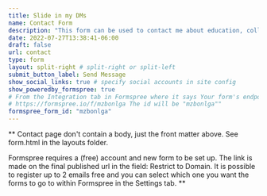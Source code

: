 ```yaml
---
title: Slide in my DMs
name: Contact Form
description: "This form can be used to contact me about education, collaborations, or simply to start an informal conversation.<br><br>I would like to hear from you if the content I put out helps you and/or your friends and family, and also how they could be improved &#8212; particularly if they could be made more interesting and readable;"
date: 2022-07-27T13:38:41-06:00
draft: false
url: contact
type: form
layout: split-right # split-right or split-left
submit_button_label: Send Message
show_social_links: true # specify social accounts in site config
show_poweredby_formspree: true
# From the Integration tab in Formspree where it says Your form's endpoint is:
# https://formspree.io/f/mzbonlga The id will be "mzbonlga"" 
formspree_form_id: "mzbonlga"
---
```


** Contact page don't contain a body, just the front matter above.
See form.html in the layouts folder.

Formspree requires a (free) account and new form to be set up. The link is made on the final published url in the field: Restrict to Domain. It is possible to register up to 2 emails free and you can select which one you want the forms to go to within Formspree in the Settings tab.
**
